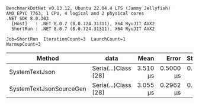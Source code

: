 ```

BenchmarkDotNet v0.13.12, Ubuntu 22.04.4 LTS (Jammy Jellyfish)
AMD EPYC 7763, 1 CPU, 4 logical and 2 physical cores
.NET SDK 8.0.303
  [Host]   : .NET 8.0.7 (8.0.724.31311), X64 RyuJIT AVX2
  ShortRun : .NET 8.0.7 (8.0.724.31311), X64 RyuJIT AVX2

Job=ShortRun  IterationCount=3  LaunchCount=1  
WarmupCount=3  

```
| Method                  | data                 | Mean     | Error     | StdDev    | Min      | Max      | Gen0   | Allocated |
|------------------------ |--------------------- |---------:|----------:|----------:|---------:|---------:|-------:|----------:|
| SystemTextJson          | Seria(...)Class [28] | 3.510 μs | 0.5000 μs | 0.0274 μs | 3.485 μs | 3.539 μs | 0.0229 |   2.07 KB |
| SystemTextJsonSourceGen | Seria(...)Class [28] | 3.055 μs | 0.2962 μs | 0.0162 μs | 3.041 μs | 3.072 μs | 0.0267 |    2.2 KB |
